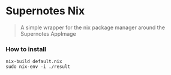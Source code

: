 # Supernotes Nix

> A simple wrapper for the nix package manager around the Supernotes AppImage

### How to install

```shell
nix-build default.nix
sudo nix-env -i ./result
```
